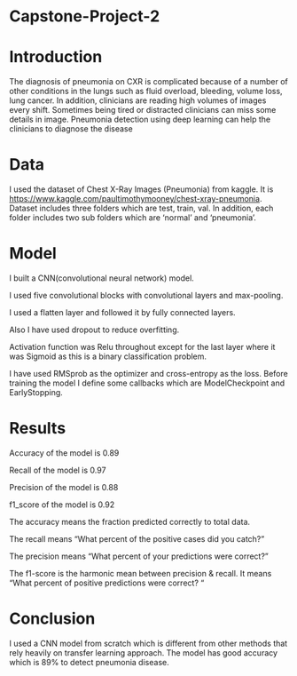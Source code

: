 # Capstone-Project-2
# Introduction
The diagnosis of pneumonia on CXR is complicated because of a number of other conditions in the lungs such as fluid overload, bleeding, volume loss, lung cancer. In addition, clinicians are reading high volumes of images every shift. Sometimes being tired or distracted clinicians can miss some details in image. Pneumonia detection using deep learning can help the clinicians to diagnose the disease

# Data
I used the dataset of Chest X-Ray Images (Pneumonia) from kaggle. It is https://www.kaggle.com/paultimothymooney/chest-xray-pneumonia.
Dataset includes three folders which are test, train, val. In addition, each folder includes two sub folders which are ‘normal’ and ‘pneumonia’.

# Model
I built a CNN(convolutional neural network) model.

I used five convolutional blocks with convolutional layers and max-pooling.

I used a flatten layer and followed it by fully connected layers.

Also I have used dropout to reduce overfitting.

Activation function was Relu throughout except for the last layer where it was Sigmoid as this is a binary classification problem.

I have used RMSprob as the optimizer and cross-entropy as the loss.
Before training the model I define some callbacks which are ModelCheckpoint and EarlyStopping.


# Results
Accuracy of the model is 0.89

Recall of the model is 0.97

Precision of the model is 0.88

f1_score of the model is 0.92

The accuracy means the fraction predicted correctly to total data.

The recall means “What percent of the positive cases did you catch?”

The precision means “What percent of your predictions were correct?”

The f1-score is the harmonic mean between precision & recall. It means “What percent of positive predictions were correct? “
# Conclusion
I used a CNN model from scratch which is different from other methods that rely heavily on transfer learning approach. The model has good accuracy which is 89% to detect pneumonia disease.
